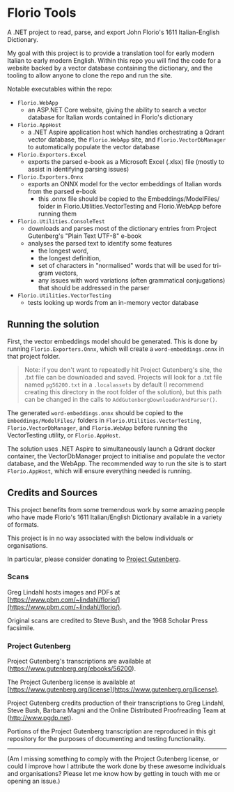 # Florio Tools

A .NET project to read, parse, and export John Florio's 1611 Italian-English Dictionary.

My goal with this project is to provide a translation tool for early modern Italian to early modern English.
Within this repo you will find the code for a website backed by a vector database containing the dictionary, and the tooling to allow anyone to clone the repo and run the site.

Notable executables within the repo:

- `Florio.WebApp`
  - an ASP.NET Core website, giving the ability to search a vector database for Italian words contained in Florio's dictionary
- `Florio.AppHost`
  - a .NET Aspire application host which handles orchestrating a Qdrant vector database, the `Florio.WebApp` site, and `Florio.VectorDbManager` to automatically populate the vector database
- `Florio.Exporters.Excel`
  - exports the parsed e-book as a Microsoft Excel (.xlsx) file (mostly to assist in identifying parsing issues)
- `Florio.Exporters.Onnx`
  - exports an ONNX model for the vector embeddings of Italian words from the parsed e-book
    - this .onnx file should be copied to the Embeddings/ModelFiles/ folder in Florio.Utilities.VectorTesting and Florio.WebApp before running them
- `Florio.Utilities.ConsoleTest`
  - downloads and parses most of the dictionary entries from Project Gutenberg's "Plain Text UTF-8" e-book
  - analyses the parsed text to identify some features
    - the longest word,
    - the longest definition,
    - set of characters in "normalised" words that will be used for tri-gram vectors,
    - any issues with word variations (often grammatical conjugations) that should be addressed in the parser
- `Florio.Utilities.VectorTesting`
  - tests looking up words from an in-memory vector database

## Running the solution

First, the vector embeddings model should be generated. This is done by running `Florio.Exporters.Onnx`, which will create a `word-embeddings.onnx` in that project folder.

> Note: if you don't want to repeatedly hit Project Gutenberg's site, the .txt file can be downloaded and saved.
> Projects will look for a .txt file named `pg56200.txt` in a `.localassets` by default (I recommend creating this directory in the root folder of the solution), but this path can be changed in the calls to `AddGutenbergDownloaderAndParser()`.

The generated `word-embeddings.onnx` should be copied to the `Embeddings/ModelFiles/` folders in `Florio.Utilities.VectorTesting`, `Florio.VectorDbManager`, and `Florio.WebApp` before running the VectorTesting utility, or `Florio.AppHost`.

The solution uses .NET Aspire to simultaneously launch a Qdrant docker container, the VectorDbManager project to initialise and populate the vector database, and the WebApp. The recommended way to run the site is to start `Florio.AppHost`, which will ensure everything needed is running.

## Credits and Sources

This project benefits from some tremendous work by some amazing people who have made Florio's 1611 Italian/English Dictionary available in a variety of formats.

This project is in no way associated with the below individuals or organisations.

In particular, please consider donating to [Project Gutenberg](https://www.gutenberg.org/donate/).

### Scans

Greg Lindahl hosts images and PDFs at [https://www.pbm.com/~lindahl/florio/](https://www.pbm.com/~lindahl/florio/).

Original scans are credited to Steve Bush, and the 1968 Scholar Press facsimile.

### Project Gutenberg

Project Gutenberg's transcriptions are available at (https://www.gutenberg.org/ebooks/56200).

The Project Gutenberg license is available at [https://www.gutenberg.org/license](https://www.gutenberg.org/license).

Project Gutenberg credits production of their transcriptions to Greg Lindahl, Steve Bush, Barbara Magni and the Online Distributed Proofreading Team at (http://www.pgdp.net).

Portions of the Project Gutenberg transcription are reproduced in this git repository for the purposes of documenting and testing functionality.

---

(Am I missing something to comply with the Project Gutenberg license, or could I improve how I attribute the work done by these awesome individuals and organisations? Please let me know how by getting in touch with me or opening an issue.)
